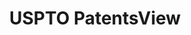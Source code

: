 ---
bigquery: https://console.cloud.google.com/bigquery?p=patents-public-data&d=patentsview&page=dataset
citation: Attribution should be given to PatentsView for use, distribution, or derivative
  works.
code: https://github.com/CSSIP-AIR/PatentsView-Code-Snippets/
contributors: USPTO
cost: None
description: 'PatentsView includes US patent data including raw data (summaries, applications,
  pregrant applications), disambugations of inventors and assignees, and inventor
  gender estimates.  Also foreign priority data, # of figures and sheets, and government
  interest statements.'
documentation: https://patentsview.org/query/builder-faqs
last_edit: Mon, 04 Apr 2022 19:02:57 GMT
location: https://patentsview.org/
maintained_by: USPTO
record_creation_timestamp: 12/2/2020 17:20:46
schema_fields: '[''num_claims'', ''subsection_id'', ''num_sheets'', ''group_id'',
  ''longitude'', ''organization_id'', ''fname'', ''county'', ''disamb_inventor_id_20190820'',
  ''rawlocation_id'', ''disamb_assignee_id_20191008'', ''_371_date'', ''doctype'',
  ''disamb_assignee_id_20191231'', ''disamb_inventor_id_20171226'', ''rule_47'', ''disamb_inventor_id_20181127'',
  ''disamb_inventor_id_20200630'', ''disamb_assignee_id_20200929'', ''_102_date'',
  ''term_extension'', ''latin_name'', ''length'', ''attribution_status'', ''main_group'',
  ''doc_type'', ''field_id'', ''latitude'', ''latlong'', ''category'', ''assignee_id'',
  ''role'', ''group'', ''rawassignee_id'', ''disamb_inventor_id_20170307'', ''disamb_assignee_id_20181127'',
  ''type'', ''name_first'', ''lname'', ''title'', ''disamb_inventor_id_20190312'',
  ''location_id'', ''deceased'', ''num'', ''num_figures'', ''lawyer_id'', ''sector_title'',
  ''section'', ''number'', ''series_code'', ''mainclass_id'', ''country'', ''dependent'',
  ''state'', ''classification_status'', ''kind'', ''classification_level'', ''section_id'',
  ''disamb_inventor_id_20201229'', ''text'', ''filename'', ''subgroup'', ''ipc_version_indicator'',
  ''uuid'', ''disamb_inventor_id_20191008'', ''term_grant'', ''country_transformed'',
  ''disclaimer_date'', ''lapse_of_patent'', ''date'', ''abstract'', ''symbol_position'',
  ''subclass'', ''organization'', ''classification_value'', ''status'', ''disamb_inventor_id_20171003'',
  ''county_fips'', ''patent_id'', ''disamb_inventor_id_20180528'', ''gi_statement'',
  ''disamb_assignee_id_20190820'', ''term_disclaimer'', ''subclass_id'', ''ipc_class'',
  ''field_title'', ''city'', ''subcategory_id'', ''f371_date'', ''f102_date'', ''level_two'',
  ''disamb_assignee_id_20200331'', ''id'', ''action_date'', ''exemplary'', ''disamb_inventor_id_20200331'',
  ''male_flag'', ''level_one'', ''rawinventor_id'', ''publication_number'', ''designation'',
  ''withdrawn'', ''application_id'', ''disamb_inventor_id_20200929'', ''contract_award_number'',
  ''name_last'', ''classification_data_source'', ''reldocno'', ''level_three'', ''disamb_assignee_id_20190312'',
  ''sequence'', ''subgroup_id'', ''rel_id'', ''disamb_assignee_id_20200630'', ''relkind'',
  ''name'', ''applicant_type'', ''male'', ''citation_id'', ''variety'', ''disamb_inventor_id_20170808'',
  ''inventor_id'', ''category_id'', ''disamb_inventor_id_20191231'', ''state_fips'']'
shortname: patentsview
tags:
- disambiguation
- United States
- gender
terms_of_use: Creative Commons Attribution 4.0 International License.
timeframe: 1963-1999
title: USPTO PatentsView
uuid: cf1780b1-e265-4e49-8d1d-83b9cfe0fd9a
---